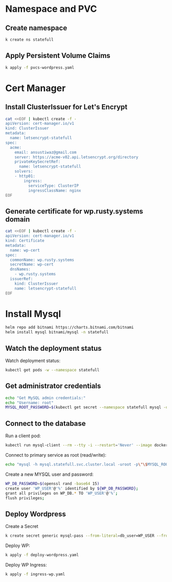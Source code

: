 # Namespace and PVC

## Create namespace
```bash
k create ns statefull
```
## Apply Persistent Volume Claims

```bash
k apply -f pvcs-wordpress.yaml
```

# Cert Manager
## Install ClusterIssuer for Let's Encrypt

```bash
cat <<EOF | kubectl create -f -
apiVersion: cert-manager.io/v1
kind: ClusterIssuer
metadata:
  name: letsencrypt-statefull
spec:
  acme:
    email: ansustiwaz@gmail.com
    server: https://acme-v02.api.letsencrypt.org/directory
    privateKeySecretRef:
      name: letsencrypt-statefull
    solvers:
    - http01:
        ingress:
          serviceType: ClusterIP
          ingressClassName: nginx
EOF
```
## Generate certificate for wp.rusty.systems domain
```bash
cat <<EOF | kubectl create -f -
apiVersion: cert-manager.io/v1
kind: Certificate
metadata:
  name: wp-cert
spec:
  commonName: wp.rusty.systems
  secretName: wp-cert
  dnsNames:
    - wp.rusty.systems
  issuerRef:
    kind: ClusterIssuer
    name: letsencrypt-statefull
EOF
```

# Install Mysql

```bash
helm repo add bitnami https://charts.bitnami.com/bitnami
helm install mysql bitnami/mysql -n statefull

```
## Watch the deployment status
Watch deployment status:
```bash
kubectl get pods -w --namespace statefull
```
## Get administrator credentials

```bash
echo "Get MySQL admin credentials:"
echo "Username: root"
MYSQL_ROOT_PASSWORD=$(kubectl get secret --namespace statefull mysql -o jsonpath="{.data.mysql-root-password}" | base64 --decode)
```
## Connect to the database
Run a client pod:
```bash
kubectl run mysql-client --rm --tty -i --restart='Never' --image docker.io/bitnami/mysql:8.0.29-debian-10-r21 --namespace statefull --env MYSQL_ROOT_PASSWORD=$MYSQL_ROOT_PASSWORD --command -- bash
```
Connect to primary service as root (read/write):
```bash
echo "mysql -h mysql.statefull.svc.cluster.local -uroot -p\"\$MYSQL_ROOT_PASSWORD\""
```

Create a new MYSQL user and password:
```bash
WP_DB_PASSWORD=$(openssl rand -base64 15)
create user 'WP_USER'@'%' identified by ${WP_DB_PASSWORD};
grant all privileges on WP_DB.* TO 'WP_USER'@'%';
flush privileges;

```
## Deploy Wordpress
Create a Secret
```bash
k create secret generic mysql-pass --from-literal=db_user=WP_USER --from-literal=db_name=WP_DB --from-literal=password=${WP_DB_PASSWORD}
```

Deploy WP:
```bash
k apply -f deploy-wordpress.yaml
```

Deploy WP Ingress:
```bash
k apply -f ingress-wp.yaml
```
